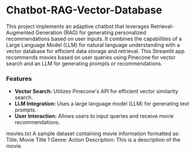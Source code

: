# Chatbot-RAG-Vector-Database
This project implements an adaptive chatbot that leverages Retrieval-Augmented Generation (RAG) for generating personalized recommendations based on user inputs. It combines the capabilities of a Large Language Model (LLM) for natural language understanding with a vector database for efficient data storage and retrieval.
This Streamlit app recommends movies based on user queries using Pinecone for vector search and an LLM for generating prompts or recommendations.

### Features

- **Vector Search:** Utilizes Pinecone's API for efficient vector similarity search.
- **LLM Integration:** Uses a large language model (LLM) for generating text prompts.
- **User Interaction:** Allows users to input queries and receive movie recommendations.

movies.txt
A sample dataset containing movie information formatted as: 
  Title: Movie Title 1
  Genre: Action
  Description: This is a description of the movie.
